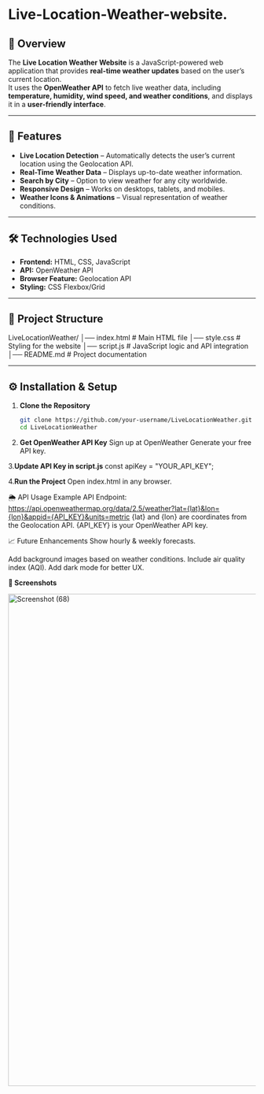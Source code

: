 # Live-Location-Weather-website.
## 📌 Overview
The **Live Location Weather Website** is a JavaScript-powered web application that provides **real-time weather updates** based on the user’s current location.  
It uses the **OpenWeather API** to fetch live weather data, including **temperature, humidity, wind speed, and weather conditions**, and displays it in a **user-friendly interface**.

---

## 🚀 Features
- **Live Location Detection** – Automatically detects the user’s current location using the Geolocation API.
- **Real-Time Weather Data** – Displays up-to-date weather information.
- **Search by City** – Option to view weather for any city worldwide.
- **Responsive Design** – Works on desktops, tablets, and mobiles.
- **Weather Icons & Animations** – Visual representation of weather conditions.

---

## 🛠️ Technologies Used
- **Frontend:** HTML, CSS, JavaScript
- **API:** OpenWeather API
- **Browser Feature:** Geolocation API
- **Styling:** CSS Flexbox/Grid

---

## 📂 Project Structure
LiveLocationWeather/
│── index.html # Main HTML file
│── style.css # Styling for the website
│── script.js # JavaScript logic and API integration
│── README.md # Project documentation


---

## ⚙️ Installation & Setup

1. **Clone the Repository**
   ```bash
   git clone https://github.com/your-username/LiveLocationWeather.git
   cd LiveLocationWeather
   
2. **Get OpenWeather API Key**
   Sign up at OpenWeather
   Generate your free API key.

3.**Update API Key in script.js**
   const apiKey = "YOUR_API_KEY";
   
4.**Run the Project**
 Open index.html in any browser.

🌦 API Usage Example
API Endpoint:
https://api.openweathermap.org/data/2.5/weather?lat={lat}&lon={lon}&appid={API_KEY}&units=metric
{lat} and {lon} are coordinates from the Geolocation API.
{API_KEY} is your OpenWeather API key.

📈 Future Enhancements
Show hourly & weekly forecasts.

Add background images based on weather conditions.
Include air quality index (AQI).
Add dark mode for better UX.

**📸 Screenshots**

<img width="800" height="1000" alt="Screenshot (68)" src="https://github.com/user-attachments/assets/527fc237-189d-4b01-91c9-4e5211cc700d" />



